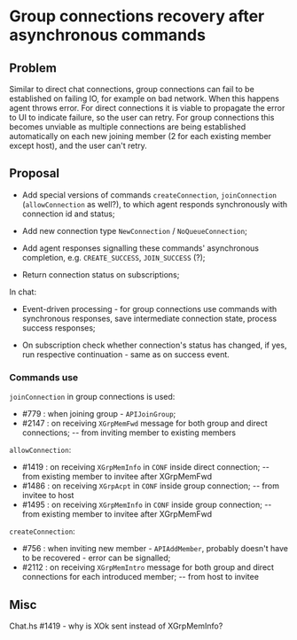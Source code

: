 # Group connections recovery after asynchronous commands

## Problem

Similar to direct chat connections, group connections can fail to be established on failing IO, for example on bad network. When this happens agent throws error. For direct connections it is viable to propagate the error to UI to indicate failure, so the user can retry. For group connections this becomes unviable as multiple connections are being established automatically on each new joining member (2 for each existing member except host), and the user can't retry.

## Proposal

- Add special versions of commands `createConnection`, `joinConnection` (`allowConnection` as well?), to which agent responds synchronously with connection id and status;

- Add new connection type `NewConnection` / `NoQueueConnection`;

- Add agent responses signalling these commands' asynchronous completion, e.g. `CREATE_SUCCESS`, `JOIN_SUCCESS` (?);

- Return connection status on subscriptions;

In chat:

- Event-driven processing - for group connections use commands with synchronous responses, save intermediate connection state, process success responses;

- On subscription check whether connection's status has changed, if yes, run respective continuation - same as on success event.

### Commands use

`joinConnection` in group connections is used:

- #779 : when joining group - `APIJoinGroup`;
- #2147 : on receiving `XGrpMemFwd` message for both group and direct connections; -- from inviting member to existing members

`allowConnection`:

- #1419 : on receiving `XGrpMemInfo` in `CONF` inside direct connection; -- from existing member to invitee after XGrpMemFwd
- #1486 : on receiving `XGrpAcpt` in `CONF` inside group connection; -- from invitee to host
- #1495 : on receiving `XGrpMemInfo` in `CONF` inside group connection; -- from existing member to invitee after XGrpMemFwd

`createConnection`:

- #756 : when inviting new member - `APIAddMember`, probably doesn't have to be recovered - error can be signalled;
- #2112 : on receiving `XGrpMemIntro` message for both group and direct connections for each introduced member; -- from host to invitee

## Misc

Chat.hs #1419 - why is XOk sent instead of XGrpMemInfo?
